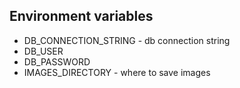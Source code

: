 ## Environment variables

* DB_CONNECTION_STRING - db connection string
* DB_USER
* DB_PASSWORD
* IMAGES_DIRECTORY - where to save images
